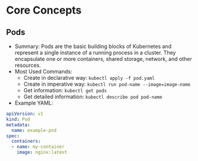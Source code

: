 # Core Concepts

## Pods
- Summary: Pods are the basic building blocks of Kubernetes and represent a single instance of a running process in a cluster. They encapsulate one or more containers, shared storage, network, and other resources.
- Most Used Commands:
  - Create in declarative way: `kubectl apply -f pod.yaml`
  - Create in imperative way: `kubectl run pod-name --image=image-name`
  - Get information: `kubectl get pods`
  - Get detailed information: `kubectl describe pod pod-name`
- Example YAML:
```yaml
apiVersion: v1
kind: Pod
metadata:
  name: example-pod
spec:
  containers:
  - name: my-container
    image: nginx:latest